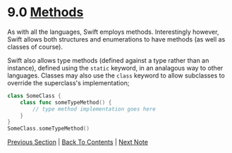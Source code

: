 # 9.0 [Methods](https://developer.apple.com/library/content/documentation/Swift/Conceptual/Swift_Programming_Language/Methods.html)

As with all the languages, Swift employs methods. Interestingly however, Swift allows both structures and enumerations to have methods (as well as classes of course).

Swift also allows type methods (defined against a type rather than an instance), defined using the `static` keyword, in an analagous way to other languages. Classes may also use the `class` keyword to allow subclasses to override the superclass's implementation;

```Swift
class SomeClass {
    class func someTypeMethod() {
        // type method implementation goes here
    }
}
SomeClass.someTypeMethod()
```

[Previous Section](../8%20-%20Properties/8.3%20-%20Computed%20Properties.md) | [Back To Contents](https://github.com/Firanus/swift-language-guide-notes) |  [Next Note](../9%20-%20Methods/9.1%20-%20Instance%20Methods.md)